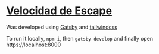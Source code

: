 # [Velocidad de Escape](https://velocidadescape.com/)

Was developed using [Gatsby](https://www.gatsbyjs.org/) and [tailwindcss](https://tailwindcss.com/)

To run it locally, `npm i`, then `gatsby develop` and finally open https://localhost:8000
